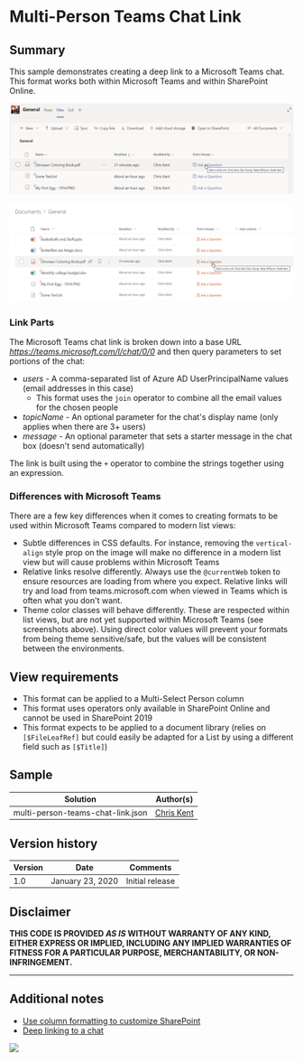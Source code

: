 # Multi-Person Teams Chat Link

## Summary
This sample demonstrates creating a deep link to a Microsoft Teams chat. This format works both within Microsoft Teams and within SharePoint Online.

![screenshot of the sample in Microsoft Teams](./assets/screenshotTeams.png)

![screenshot of the sample in a Modern List View](./assets/screenshotList.png)

### Link Parts
The Microsoft Teams chat link is broken down into a base URL _https://teams.microsoft.com/l/chat/0/0_ and then query parameters to set portions of the chat:

- _users_ - A comma-separated list of Azure AD UserPrincipalName values (email addresses in this case)
  - This format uses the `join` operator to combine all the email values for the chosen people
- _topicName_ - An optional parameter for the chat's display name (only applies when there are 3+ users)
- _message_ - An optional parameter that sets a starter message in the chat box (doesn't send automatically)

The link is built using the `+` operator to combine the strings together using an expression.

### Differences with Microsoft Teams

There are a few key differences when it comes to creating formats to be used within Microsoft Teams compared to modern list views:
- Subtle differences in CSS defaults. For instance, removing the `vertical-align` style prop on the image will make no difference in a modern list view but will cause problems within Microsoft Teams
- Relative links resolve differently. Always use the `@currentWeb` token to ensure resources are loading from where you expect. Relative links will try and load from teams.microsoft.com when viewed in Teams which is often what you don't want.
- Theme color classes will behave differently. These are respected within list views, but are not yet supported within Microsoft Teams (see screenshots above). Using direct color values will prevent your formats from being theme sensitive/safe, but the values will be consistent between the environments.

## View requirements
- This format can be applied to a Multi-Select Person column
- This format uses operators only available in SharePoint Online and cannot be used in SharePoint 2019
- This format expects to be applied to a document library (relies on `[$FileLeafRef]` but could easily be adapted for a List by using a different field such as `[$Title]`)

## Sample

Solution|Author(s)
--------|---------
multi-person-teams-chat-link.json | [Chris Kent](https://twitter.com/thechriskent)

## Version history

Version|Date|Comments
-------|----|--------
1.0|January 23, 2020|Initial release

## Disclaimer
**THIS CODE IS PROVIDED *AS IS* WITHOUT WARRANTY OF ANY KIND, EITHER EXPRESS OR IMPLIED, INCLUDING ANY IMPLIED WARRANTIES OF FITNESS FOR A PARTICULAR PURPOSE, MERCHANTABILITY, OR NON-INFRINGEMENT.**

---

## Additional notes

- [Use column formatting to customize SharePoint](https://docs.microsoft.com/en-us/sharepoint/dev/declarative-customization/column-formatting)
- [Deep linking to a chat](https://docs.microsoft.com/en-us/microsoftteams/platform/concepts/build-and-test/deep-links#deep-linking-to-a-chat)


<img src="https://telemetry.sharepointpnp.com/sp-dev-list-formatting/column-samples/multi-person-teams-chat-link" />